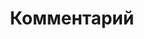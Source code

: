 ---
layout: tag
title: Комментарий
titles: Комментарии
slug: commentarium
priority: 2
description: Заметки на полях прочитанных книг.
sortby: date
---